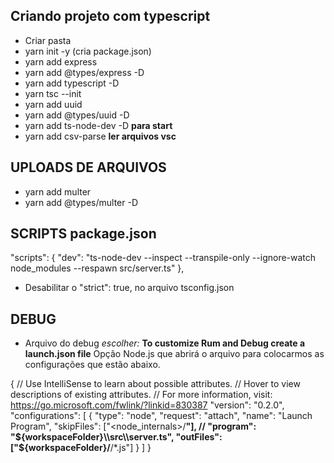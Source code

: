 ## Criando projeto com typescript

- Criar pasta
- yarn init -y (cria package.json)
- yarn add express
- yarn add @types/express -D
- yarn add typescript -D
- yarn tsc --init
- yarn add uuid
- yarn add @types/uuid -D
- yarn add ts-node-dev -D **para start**
- yarn add csv-parse   **ler arquivos vsc**

## UPLOADS DE ARQUIVOS

- yarn add multer
- yarn add @types/multer -D

## SCRIPTS package.json

"scripts": {
    "dev": "ts-node-dev --inspect --transpile-only --ignore-watch node_modules --respawn src/server.ts"
  },

- Desabilitar o "strict": true, no arquivo tsconfig.json

## DEBUG
- Arquivo do debug *escolher:* **To customize Rum and Debug create a launch.json file**
Opção Node.js que abrirá o arquivo para colocarmos as configurações que estão abaixo.

{
  // Use IntelliSense to learn about possible attributes.
  // Hover to view descriptions of existing attributes.
  // For more information, visit: https://go.microsoft.com/fwlink/?linkid=830387
  "version": "0.2.0",
  "configurations": [
    {
      "type": "node",
      "request": "attach",
      "name": "Launch Program",
      "skipFiles": ["<node_internals>/**"],
      // "program": "${workspaceFolder}\\src\\server.ts",
      "outFiles": ["${workspaceFolder}/**/*.js"]
    }
  ]
}





<!-- - yarn tsc para inicializar 
- Ir na no arquivo tsconfig.json procurar a linha "outDir": "./", e criar a pasta dist "outDir": "./dist",
- node dist/server.js **para startar o back-end**
- Para não ter que rodar o yarn tsc e depois o node dist/server.js após uma alteração -->
